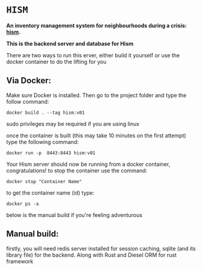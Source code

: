 
<h1><code>HISM</code></h1>
  <strong>An inventory management system for neighbourhoods during a crisis: <a href="https://github.com/ShaneM123/hism">hism</a>.</strong>
  <p> 
  <strong> This is the backend server and database for Hism </strong>

<p> There are two ways to run this erver, either build it yourself or use the docker container to do the lifting for you</p>
<h2> Via Docker: </h2>
<p>Make sure Docker is installed. Then go to the project folder and type the follow command: </p>
<p><code>docker build . --tag hism:v01</code>  </p>
<p> sudo privileges may be required if you are using linux </p>
<p>once the container is built (this may take 10 minutes on the first attempt) type the following command: </p>
<p><code>docker run -p  8443:8443 hism:v01 </code></p>
<p> Your Hism server should now be running from a docker container, congratulations! to stop the container use the command: </p>
<p><code>docker stop "Container Name" </code> </p>
<p> to get the container name (id) type: </p>
<p><code>docker ps -a</code></p>

<p>below is the manual build if you're feeling adventurous</p> 
<h2>Manual build:</h2>
<p>firstly, you will need redis server installed for session caching, sqlite (and its library file) for the backend. Along with Rust and Diesel ORM for rust framework</p>